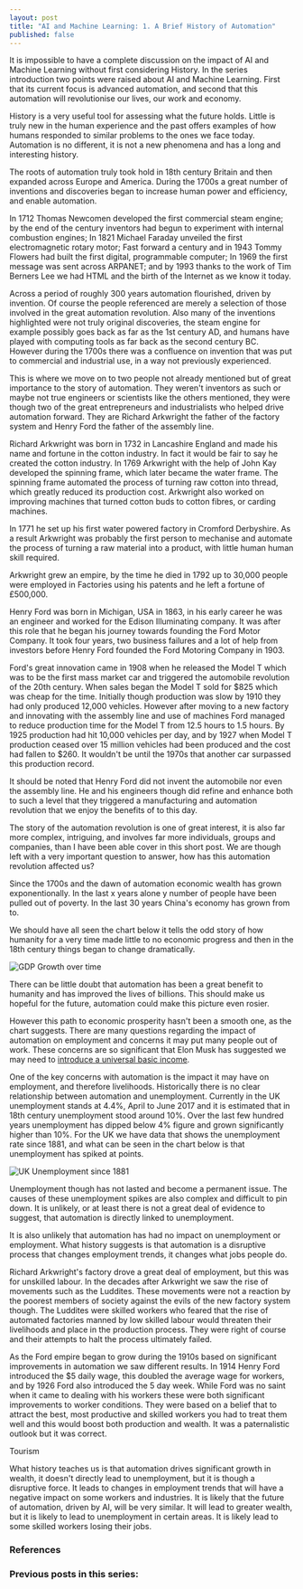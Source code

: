 ```yaml
---
layout: post
title: "AI and Machine Learning: 1. A Brief History of Automation"
published: false
---
```

It is impossible to have a complete discussion on the impact of AI and Machine Learning without first considering History. In the series introduction two points were raised about AI and Machine Learning. First that its current focus is advanced automation, and second that this automation will revolutionise our lives, our work and economy.

History is a very useful tool for assessing what the future holds. Little is truly new in the human experience and the past offers examples of how humans responded to similar problems to the ones we face today. Automation is no different, it is not a new phenomena and has a long and interesting history.

The roots of automation truly took hold in 18th century Britain and then expanded across Europe and America. During the 1700s a great number of inventions and discoveries began to increase human power and efficiency, and enable automation.

In 1712 Thomas Newcomen developed the first commercial steam engine; by the end of the century inventors had begun to experiment with internal combustion engines; In 1821 Michael Faraday unveiled the first electromagnetic rotary motor; Fast forward a century and in 1943 Tommy Flowers had built the first digital, programmable computer; In 1969 the first message was sent across ARPANET; and by 1993 thanks to the work of Tim Berners Lee we had HTML and the birth of the Internet as we know it today.

Across a period of roughly 300 years automation flourished, driven by invention. Of course the people referenced are merely a selection of those involved in the great automation revolution. Also many of the inventions highlighted were not truly original discoveries, the steam engine for example possibly goes back as far as the 1st century AD, and humans have played with computing tools as far back as the second century BC. However during the 1700s there was a confluence on invention that was put to commercial and industrial use, in a way not previously experienced.

This is where we move on to two people not already mentioned but of great importance to the story of automation. They weren't inventors as such or maybe not true engineers or scientists like the others mentioned, they were though two of the great entrepreneurs and industrialists who helped drive automation forward. They are Richard Arkwright the father of the factory system and Henry Ford the father of the assembly line.

Richard Arkwright was born in 1732 in Lancashire England and made his name and fortune in the cotton industry. In fact it would be fair to say he created the cotton industry. In 1769 Arkwright with the help of John Kay developed the spinning frame, which later became the water frame. The spinning frame automated the process of turning raw cotton into thread, which greatly reduced its production cost. Arkwright also worked on improving machines that turned cotton buds to cotton fibres, or carding machines.

In 1771 he set up his first water powered factory in Cromford Derbyshire. As a result Arkwright was probably the first person to mechanise and automate the process of turning a raw material into a product, with little human human skill required.  

Arkwright grew an empire, by the time he died in 1792 up to 30,000 people were employed in Factories using his patents and he left a fortune of £500,000.  

Henry Ford was born in Michigan, USA in 1863, in his early career he was an engineer and worked for the Edison Illuminating company. It was after this role that he began his journey towards founding the Ford Motor Company. It took four years, two business failures and a lot of help from investors before Henry Ford founded the Ford Motoring Company in 1903.

Ford's great innovation came in 1908 when he released the Model T which was to be the first mass market car and triggered the automobile revolution of the 20th century. When sales began the Model T sold for $825 which was cheap for the time. Initially though production was slow by 1910 they had only produced 12,000 vehicles. However after moving to a new factory and innovating with the assembly line and use of machines Ford managed to reduce production time for the Model T from 12.5 hours to 1.5 hours. By 1925 production had hit 10,000 vehicles per day, and by 1927 when Model T production ceased over 15 million vehicles had been produced and the cost had fallen to $260. It wouldn't be until the 1970s that another car surpassed this production record.

It should be noted that Henry Ford did not invent the automobile nor even the assembly line. He and his engineers though did refine and enhance both to such a level that they triggered a manufacturing and automation revolution that we enjoy the benefits of to this day.

The story of the automation revolution is one of great interest, it is also far more complex, intriguing, and involves far more individuals, groups and companies, than I have been able cover in this short post. We are though left with a very important question to answer, how has this automation revolution affected us?

Since the 1700s and the dawn of automation economic wealth has grown exponentionally. In the last x years alone y number of people have been pulled out of poverty. In the last 30 years China's economy has grown from to.

We should have all seen the chart below it tells the odd story of how humanity for a very time made little to no economic progress and then in the 18th century things began to change dramatically.

![GDP Growth over time](http://www.efficientfrontier.com/ef/404/4.GIF)

There can be little doubt that automation has been a great benefit to humanity and has improved the lives of billions. This should make us hopeful for the future, automation could make this picture even rosier.

However this path to economic prosperity hasn't been a smooth one, as the chart suggests. There are many questions regarding the impact of automation on employment and concerns it may put many people out of work. These concerns are so significant that Elon Musk has suggested we may need to [introduce a universal basic income]().

One of the key concerns with automation is the impact it may have on employment, and therefore livelihoods. Historically there is no clear relationship between automation and unemployment. Currently in the UK unemployment stands at 4.4%, April to June 2017 and it is estimated that in 18th century unemployment stood around 10%. Over the last few hundred years unemployment has dipped below 4% figure and grown significantly higher than 10%. For the UK we have data that shows the unemployment rate since 1881, and what can be seen in the chart below is that unemployment has spiked at points.

![UK Unemployment since 1881](https://upload.wikimedia.org/wikipedia/commons/3/39/Unemployment_in_the_United_Kingdom_since_1881.svg)   

Unemployment though has not lasted and become a permanent issue. The causes of these unemployment spikes are also complex and difficult to pin down. It is unlikely, or at least there is not a great deal of evidence to suggest, that automation is directly linked to unemployment.

It is also unlikely that automation has had no impact on unemployment or employment. What history suggests is that automation is a disruptive process that changes employment trends, it changes what jobs people do.

Richard Arkwright's factory drove a great deal of employment, but this was for unskilled labour. In the decades after Arkwright we saw the rise of movements such as the Luddites. These movements were not a reaction by the poorest members of society against the evils of the new factory system though. The Luddites were skilled workers who feared that the rise of automated factories manned by low skilled labour would threaten their livelihoods and place in the production process. They were right of course and their attempts to halt the process ultimately failed.

As the Ford empire began to grow during the 1910s based on significant improvements in automation we saw different results. In 1914 Henry Ford introduced the $5 daily wage, this doubled the average wage for workers, and by 1926 Ford also introduced the 5 day week. While Ford was no saint when it came to dealing with his workers these were both significant improvements to worker conditions. They were based on a belief that to attract the best, most productive and skilled workers you had to treat them well and this would boost both production and wealth. It was a paternalistic outlook but it was correct.

Tourism

What history teaches us is that automation drives significant growth in wealth, it doesn't directly lead to unemployment, but it is though a disruptive force. It leads to changes in employment trends that will have a negative impact on some workers and industries. It is likely that the future of automation, driven by AI, will be very similar. It will lead to greater wealth, but it is likely to lead to unemployment in certain areas. It is likely lead to some skilled workers losing their jobs.



### References

### Previous posts in this series:
